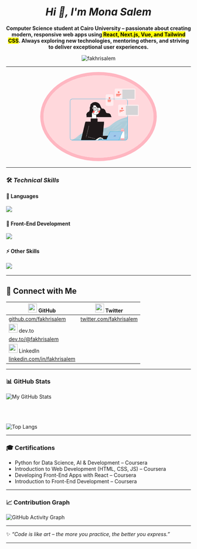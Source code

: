 
<h1 align="center"> <em><b> Hi 👋, I'm Mona  Salem</b></h1></em>


<p align="center" ><b>
   Computer Science student at<strong> <b>Cairo University</b></strong> – passionate about creating modern, responsive web apps using<mark> React, Next.js, Vue, and Tailwind CSS</mark>.  
   Always exploring new technologies, mentoring others, and striving to deliver exceptional user experiences.  
</b></p>

<p align="center">
  <img src="https://komarev.com/ghpvc/?username=fakhrisalem&label=Profile%20views&color=0e75b6&style=flat" alt="fakhrisalem" />
</p>

---
<p align="center">
  <kbd>
    <img src="https://raw.githubusercontent.com/fakhrisalem/fakhrisalem/main/about.gif" width="300"style="border: 9px solid #FFB6C1; border-radius: 50%;"  >
  </kbd>
</p>

---

### 🛠️<i> Technical Skills  </i>

#### 🚀 Languages  
<p align="left">
  <img src="https://skillicons.dev/icons?i=python,cpp,r,ts,js,prolog" />
</p>

#### 🎨 Front-End Development  
<p align="left">
  <img src="https://skillicons.dev/icons?i=react,next,vue,tailwind,sass,bootstrap,html,css" />
</p>

#### ⚡ Other Skills  
<p align="left">
  <img src="https://skillicons.dev/icons?i=git,github,figma,linux" />
</p>

---
## 🔗 Connect with Me

| <img src="https://cdn.jsdelivr.net/gh/simple-icons/simple-icons/icons/github.svg" width="24" height="24"/> GitHub | <img src="https://cdn.jsdelivr.net/gh/simple-icons/simple-icons/icons/twitter.svg" width="24" height="24"/> Twitter |
|---|---|
| [github.com/fakhrisalem](https://github.com/fakhrisalem) | [twitter.com/fakhrisalem](https://x.com/fakhri_mon56811) |
| <img src="https://cdn.jsdelivr.net/gh/simple-icons/simple-icons/icons/dev-dot-to.svg" width="24" height="24"/> dev.to | 
| [dev.to/@fakhrisalem](https://dev.to/mona_fakhri_98b07b8a1fd66) | 
| <img src="https://cdn.jsdelivr.net/gh/simple-icons/simple-icons/icons/linkedin.svg" width="24" height="24"/> LinkedIn |
| [linkedin.com/in/fakhrisalem](https://www.linkedin.com/in/mona-salem-998191262) |



---

### 📊 GitHub Stats
![My GitHub Stats](https://github-readme-stats.vercel.app/api?username=fakhrisalem&show_icons=true&theme=radical&hide_border=true&rank_icon=github)

  <br><br><br>
![Top Langs](https://github-readme-stats.vercel.app/api/top-langs/?username=fakhrisalem&layout=compact&theme=radical&hide_border=true)
</p>

---

### 🎓 Certifications
- Python for Data Science, AI & Development – Coursera  
- Introduction to Web Development (HTML, CSS, JS) – Coursera  
- Developing Front-End Apps with React – Coursera  
- Introduction to Front-End Development – Coursera  

---

### 📈 Contribution Graph
![GitHub Activity Graph](https://github-readme-activity-graph.vercel.app/graph?username=fakhrisalem&theme=tokyo-night)

---

✨ *“Code is like art – the more you practice, the better you express.”*  

---





